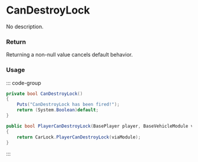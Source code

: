 <Badge type="danger" text="Carbon Compatible"/><Badge type="warning" text="Oxide Compatible"/>
# CanDestroyLock
No description.
### Return
Returning a non-null value cancels default behavior.

### Usage
::: code-group
```csharp [Example]
private bool CanDestroyLock()
{
	Puts("CanDestroyLock has been fired!");
	return (System.Boolean)default;
}
```
```csharp [Source — Assembly-CSharp @ ModularCar]
public bool PlayerCanDestroyLock(BasePlayer player, BaseVehicleModule viaModule)
{
	return CarLock.PlayerCanDestroyLock(viaModule);
}

```
:::
